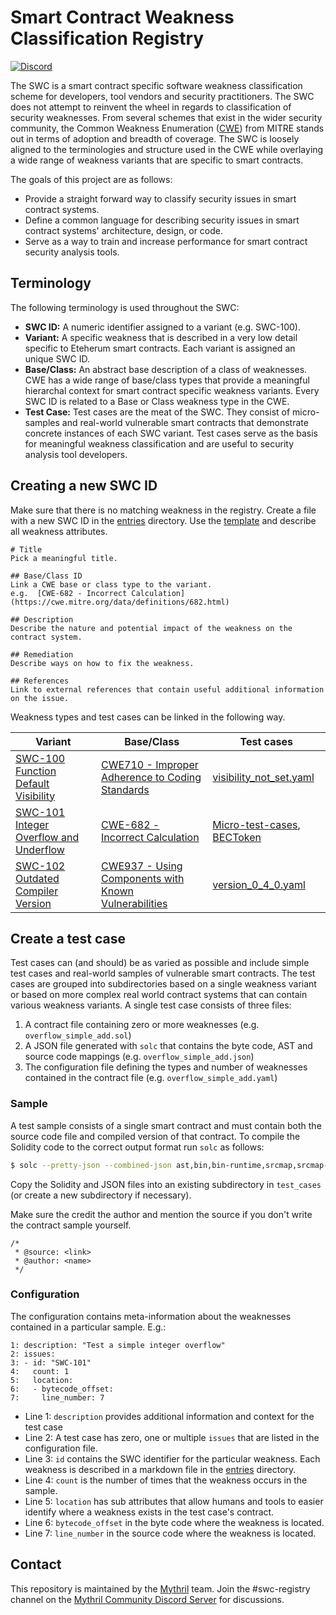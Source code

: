 # Smart Contract Weakness Classification Registry
[![Discord](https://img.shields.io/discord/481002907366588416.svg)](https://discord.gg/vwX58mr)

The SWC is a smart contract specific software weakness classification scheme for developers, tool vendors and security practitioners. The SWC does not attempt to reinvent the wheel in regards to classification of security weaknesses. From several schemes that exist in the wider security community, the Common Weakness Enumeration ([CWE](https://cwe.mitre.org)) from MITRE stands out in terms of adoption and breadth of coverage. The SWC is loosely aligned to the terminologies and structure used in the CWE while overlaying a wide range of weakness variants that are specific to smart contracts.

The goals of this project are as follows:

- Provide a straight forward way to classify security issues in smart contract systems.
- Define a common language for describing security issues in smart contract systems' architecture, design, or code.
- Serve as a way to train and increase performance for smart contract security analysis tools.

## Terminology

The following terminology is used throughout the SWC:

- **SWC ID:** A numeric identifier assigned to a variant (e.g. SWC-100).
- **Variant:** A specific weakness that is described in a very low detail specific to Eteherum smart contracts. Each variant is assigned an unique SWC ID.
- **Base/Class:** An abstract base description of a class of weaknesses. CWE has a wide range of base/class types that provide a meaningful hierarchal context for smart contract specific weakness variants. Every SWC ID is related to a Base or Class weakness type in the CWE. 
- **Test Case:** Test cases are the meat of the SWC. They consist of micro-samples and real-world vulnerable smart contracts that demonstrate concrete instances of each SWC variant. Test cases serve as the basis for meaningful weakness classification and are useful to security analysis tool developers.

## Creating a new SWC ID

Make sure that there is no matching weakness in the registry. Create a file with a new SWC ID in the [entries](./entries) directory. Use the [template](./entries/template.md) and describe all weakness attributes. 

```
# Title 
Pick a meaningful title.

## Base/Class ID
Link a CWE base or class type to the variant. 
e.g.  [CWE-682 - Incorrect Calculation](https://cwe.mitre.org/data/definitions/682.html)

## Description 
Describe the nature and potential impact of the weakness on the contract system. 

## Remediation
Describe ways on how to fix the weakness. 

## References 
Link to external references that contain useful additional information on the issue. 

```

Weakness types and test cases can be linked in the following way. 

|  Variant | Base/Class | Test cases |   
|---|---|---|
| [SWC-100 Function Default Visibility](./entries/SWC-100.md)  | [CWE710 - Improper Adherence to Coding Standards](https://cwe.mitre.org/data/definitions/710.html) | [visibility_not_set.yaml](./test_cases/default_visibility_functions/visibility_not_set.yaml) | 
| [SWC-101 Integer Overflow and Underflow](./entries/SWC-101.md)  |  [CWE-682 - Incorrect Calculation](https://cwe.mitre.org/data/definitions/682.html) | [Micro-test-cases](./test_cases/integer_overflow_and_underflow/), [BECToken](./test_cases/real_world_samples/BECToken.yaml) |
| [SWC-102 Outdated Compiler Version](./entries/SWC-102.md) | [CWE937 - Using Components with Known Vulnerabilities](http://cwe.mitre.org/data/definitions/937.html)  |  [version_0_4_0.yaml](./test_cases/outdated_compiler_version/version_0_4_0.yaml) |


## Create a test case  

Test cases can (and should) be as varied as possible and include simple test cases and real-world samples of vulnerable smart contracts. The test cases are grouped into subdirectories based on a single weakness variant or based on more complex real world contract systems that can contain various weakness variants. A single test case consists of three files:

1. A contract file containing zero or more weaknesses (e.g. `overflow_simple_add.sol`)
2. A JSON file generated with `solc` that contains the byte code, AST and source code mappings (e.g. `overflow_simple_add.json`)
3. The configuration file defining the types and number of weaknesses contained in the contract file (e.g. `overflow_simple_add.yaml`)

### Sample

A test sample consists of a single smart contract and must contain both the source code file and compiled version of that contract. To compile the Solidity code to the correct output format run `solc` as follows:


```bash
$ solc --pretty-json --combined-json ast,bin,bin-runtime,srcmap,srcmap-runtime overflow_simple_add.sol > overflow_simple_add.json
```

Copy the Solidity and JSON files into an existing subdirectory in `test_cases` (or create a new subdirectory if necessary). 

Make sure the credit the author and mention the source if you don't write the contract sample yourself.

```
/*
 * @source: <link>
 * @author: <name>
 */
```

### Configuration

The configuration contains meta-information about the weaknesses contained in a particular sample. E.g.:

```
1: description: "Test a simple integer overflow"
2: issues:
3: - id: "SWC-101"
4:   count: 1
5:   location:
6:   - bytecode_offset:
7:     line_number: 7
```

- Line 1: `description` provides additional information and context for the test case
- Line 2: A test case has zero, one or multiple `issues` that are listed in the configuration file.
- Line 3: `id` contains the SWC identifier for the particular weakness. Each weakness is described in a markdown file in the [entries](./entries) directory. 
- Line 4: `count` is the number of times that the weakness occurs in the sample.
- Line 5: `location` has sub attributes that allow humans and tools to easier identify where a weakness exists in the test case's contract. 
- Line 6: `bytecode_offset` in the byte code where the weakness is located.
- Line 7: `line_number` in the source code where the weakness is located.



## Contact

This repository is maintained by the [Mythril](https://mythril.ai) team. Join the #swc-registry channel on the [Mythril Community Discord Server](https://discord.gg/kktn8Wt) for discussions.
